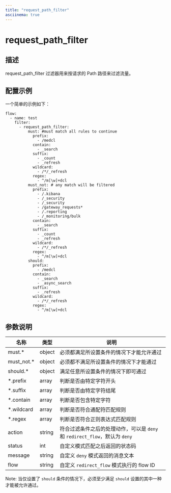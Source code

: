 ```yaml
---
title: "request_path_filter"
asciinema: true
---
```


# request_path_filter

## 描述

request_path_filter 过滤器用来按请求的 Path 路径来过滤流量。

## 配置示例

一个简单的示例如下：

```
flow:
  - name: test
    filter:
      - request_path_filter:
          must: #must match all rules to continue
            prefix:
              - /medcl
            contain:
              - _search
            suffix:
              - _count
              - _refresh
            wildcard:
              - /*/_refresh
            regex:
              - ^/m[\w]+dcl
          must_not: # any match will be filtered
            prefix:
              - /.kibana
              - /_security
              - /_security
              - /gateway_requests*
              - /.reporting
              - /_monitoring/bulk
            contain:
              - _search
            suffix:
              - _count
              - _refresh
            wildcard:
              - /*/_refresh
            regex:
              - ^/m[\w]+dcl
          should:
            prefix:
              - /medcl
            contain:
              - _search
              - _async_search
            suffix:
              - _refresh
            wildcard:
              - /*/_refresh
            regex:
              - ^/m[\w]+dcl
```

## 参数说明

| 名称        | 类型   | 说明                                                                        |
| ----------- | ------ | --------------------------------------------------------------------------- |
| must.\*     | object | 必须都满足所设置条件的情况下才能允许通过                                    |
| must_not.\* | object | 必须都不满足所设置条件的情况下才能通过                                      |
| should.\*   | object | 满足任意所设置条件的情况下即可通过                                          |
| \*.prefix   | array  | 判断是否由特定字符开头                                                      |
| \*.suffix   | array  | 判断是否由特定字符结尾                                                      |
| \*.contain  | array  | 判断是否包含特定字符                                                        |
| \*.wildcard | array  | 判断是否符合通配符匹配规则                                                  |
| \*.regex    | array  | 判断是否符合正则表达式匹配规则                                              |
| action      | string | 符合过滤条件之后的处理动作，可以是 `deny` 和 `redirect_flow`，默认为 `deny` |
| status      | int    | 自定义模式匹配之后返回的状态码                                              |
| message     | string | 自定义 `deny` 模式返回的消息文本                                            |
| flow        | string | 自定义 `redirect_flow` 模式执行的 flow ID                                   |

Note: 当仅设置了 `should` 条件的情况下，必须至少满足 `should` 设置的其中一种才能被允许通过。

